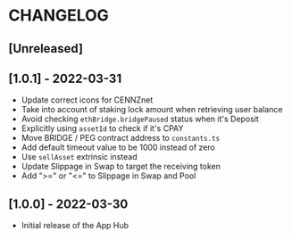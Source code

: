 # CHANGELOG

## [Unreleased]

## [1.0.1] - 2022-03-31

- Update correct icons for CENNZnet
- Take into account of staking lock amount when retrieving user balance
- Avoid checking `ethBridge.bridgePaused` status when it's Deposit
- Explicitly using `assetId` to check if it's CPAY
- Move BRIDGE / PEG contract address to `constants.ts`
- Add default timeout value to be 1000 instead of zero
- Use `sellAsset` extrinsic instead
- Update Slippage in Swap to target the receiving token
- Add ">=" or "<=" to Slippage in Swap and Pool

## [1.0.0] - 2022-03-30

- Initial release of the App Hub
